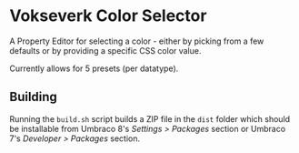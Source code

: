 # Vokseverk Color Selector

A Property Editor for selecting a color - either by picking from a few defaults
or by providing a specific CSS color value.

Currently allows for 5 presets (per datatype).



## Building

Running the `build.sh` script builds a ZIP file in the `dist` folder which
should be installable from Umbraco 8's _Settings > Packages_ section or
Umbraco 7's _Developer > Packages_ section.

